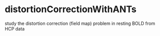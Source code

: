 # distortionCorrectionWithANTs
study the distortion correction (field map) problem in resting BOLD from HCP data
